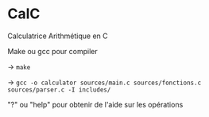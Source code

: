 # CalC
Calculatrice Arithmétique en C


Make ou gcc pour compiler 

 -> ``make``
 
 -> ``gcc -o calculator sources/main.c sources/fonctions.c sources/parser.c -I includes/``

"?" ou "help" pour obtenir de l'aide sur les opérations 

